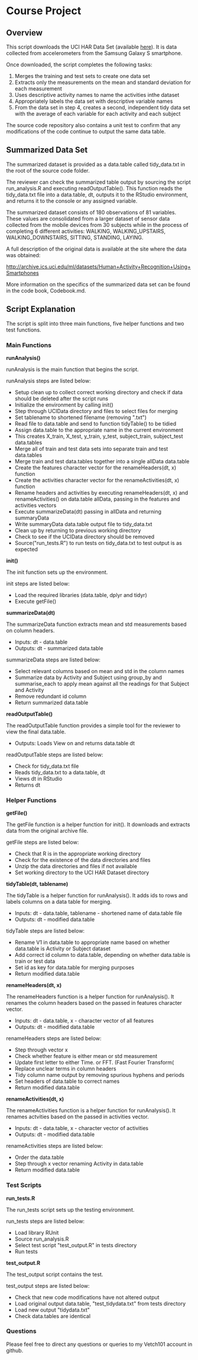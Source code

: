 # Course Project 

## Overview

This script downloads the UCI HAR Data Set (available 
[here](https://goo.gl/8Ges4M)). It is data collected from accelerometers 
from the Samsung Galaxy S smartphone.

Once downloaded, the script completes the following tasks:

1. Merges the training and test sets to create one data set
2. Extracts only the measurements on the mean and standard deviation 
for each measurement
3. Uses descriptive activity names to name the activities inthe dataset
4. Appropriately labels the data set with descriptive variable  names
5. From the data set in step 4, creates a second, independent tidy data set 
with the average of each variable for each activity and each subject

The source code repository also contains a unit test to confirm that any 
modifications of the code continue to output the same data table.

## Summarized Data Set

The summarized dataset is provided as a data.table called tidy_data.txt in the 
root of the source code folder. 

The reviewer can check the summarized table output by sourcing the script
run_analysis.R and executing readOutputTable(). This function reads the 
tidy_data.txt file into a data.table, dt, outputs it to the RStudio environment,
and returns it to the console or any assigned variable.

The summarized dataset consists of 180 observations of 81 variables. 
These values are consolidated from a larger dataset of sensor data collected 
from the mobile devices from 30 subjects while in the process of completing 
6 different activities: WALKING, WALKING_UPSTAIRS, WALKING_DOWNSTAIRS, SITTING, 
STANDING, LAYING.

A full description of the original data is available at the site where the data 
was obtained: 

http://archive.ics.uci.edu/ml/datasets/Human+Activity+Recognition+Using+Smartphones 

More information on the specifics of the summarized data set can be found in the
code book, Codebook.md.

## Script Explanation

The script is split into three main functions, five helper functions and two
test functions.

### Main Functions

**runAnalysis()**

runAnalysis is the main function that begins the script.

runAnalysis steps are listed below:

* Setup clean up to collect correct working directory and check if data should
	be deleted after the script runs
* Initialize the environment by calling init()
* Step through UCIData directory and files to select files for merging
* Set tablename to shortened filename (removing ".txt")
* Read file to data.table and send to function tidyTable() to be tidied
* Assign data.table to the appropriate name in the current environment
* This creates X_train, X_test, y_train, y_test, subject_train, subject_test 
	data.tables
* Merge all of train and test data sets into separate train and test 
	data.tables
* Merge train and test data.tables together into a single allData data.table
* Create the features character vector for the renameHeaders(dt, x) function
* Create the activities character vector for the renameActivities(dt, x) 
  function
* Rename headers and activities by executing renameHeaders(dt, x) and 
	renameActivities() on data.table allData, passing in the features and 
	activities vectors
* Execute summarizeData(dt) passing in allData and returning summaryData
* Write summaryData data.table output file to tidy_data.txt
* Clean up by returning to previous working directory
* Check to see if the UCIData directory should be removed
* Source("run_tests.R") to run tests on tidy_data.txt to test output is as 
	expected

**init()**

The init function sets up the environment.

init steps are listed below:

* Load the required libraries (data.table, dplyr and tidyr)
* Execute getFile()

**summarizeData(dt)**

The summarizeData function extracts mean and std measurements based on column 
headers.

* Inputs: dt - data.table
* Outputs: dt - summarized data.table

summarizeData steps are listed below:

* Select relevant columns based on mean and std in the column names
* Summarize data by Activity and Subject using group_by and summarise_each to 
   apply mean against all the readings for that Subject and Activity
* Remove redundant id column
* Return summarized data.table

**readOutputTable()**

The readOutputTable function provides a simple tool for the reviewer to view the
	final data.table.
  
* Outputs: Loads View on and returns data.table dt

readOutputTable steps are listed below:

* Check for tidy_data.txt file
* Reads tidy_data.txt to a data.table, dt
* Views dt in RStudio
* Returns dt

### Helper Functions

**getFile()**

The getFile function is a helper function for init(). It downloads and extracts 
data from the original archive file.

getFile steps are listed below:

* Check that R is in the appropriate working directory
* Check for the existence of the data directories and files
* Unzip the data directories and files if not available
* Set working directory to the UCI HAR Dataset directory

**tidyTable(dt, tablename)**

The tidyTable is a helper function for runAnalysis(). It adds ids to rows and 
labels columns on a data table for merging.

* Inputs: dt - data.table, tablename - shortened name of data.table file
* Outputs: dt - modified data.table

tidyTable steps are listed below:

* Rename V1 in data.table to appropriate name based on whether data.table is
	 Activity or Subject dataset
* Add correct id column to data.table, depending on whether data.table is 
	 train or test data
* Set id as key for data.table for merging purposes
* Return modified data.table

**renameHeaders(dt, x)**

The renameHeaders function is a helper function for runAnalysis(). It renames 
the column headers based on the passed in features character vector.

* Inputs: dt - data.table, x - character vector of all features
* Outputs: dt - modified data.table

renameHeaders steps are listed below:

* Step through vector x
* Check whether feature is either mean or std measurement
* Update first letter to either Time. or FFT. (Fast Fourier Transform(
* Replace unclear terms in column headers
* Tidy column name output by removing spurious hyphens and periods
* Set headers of data.table to correct names
* Return modified data.table

**renameActivities(dt, x)**

The renameActivities function is a helper function for runAnalysis(). It renames
actvities based on the passed in activities	vector.

* Inputs: dt - data.table, x - character vector of activities
* Outputs: dt - modified data.table

renameActivities steps are listed below:

* Order the data.table
* Step through x vector renaming Activity in data.table
* Return modified data.table

### Test Scripts

**run_tests.R**

The run_tests script sets up the testing environment.

run_tests steps are listed below:

* Load library RUnit
* Source run_analysis.R
* Select test script "test_output.R" in tests directory
* Run tests

**test_output.R**

The test_output script contains the test.

test_output steps are listed below:

* Check that new code modifications have not altered output
* Load original output data.table, "test_tidydata.txt" from tests directory
* Load new output "tidydata.txt"
* Check data.tables are identical

### Questions

Please feel free to direct any questions or queries to my Vetch101 account in
github.